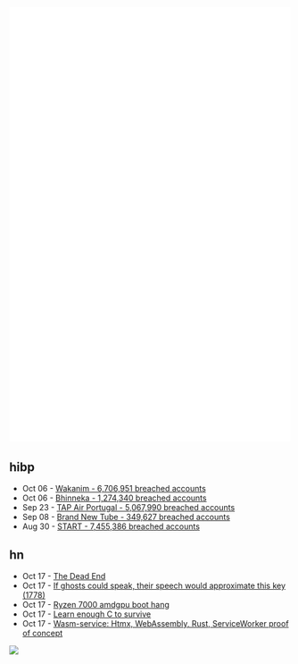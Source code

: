 ![Metrics](https://raw.githubusercontent.com/phixion/phixion/master/metrics.svg)

## hibp

<!--
for https://github.com/phixion/phixion/blob/main/.github/workflows/feeds.yml
-->
<!--START_SECTION:haveibeenpwnd-->
- Oct 06 - [Wakanim - 6,706,951 breached accounts](https://haveibeenpwned.com/PwnedWebsites#Wakanim)
- Oct 06 - [Bhinneka - 1,274,340 breached accounts](https://haveibeenpwned.com/PwnedWebsites#Bhinneka)
- Sep 23 - [TAP Air Portugal - 5,067,990 breached accounts](https://haveibeenpwned.com/PwnedWebsites#TAPAirPortugal)
- Sep 08 - [Brand New Tube - 349,627 breached accounts](https://haveibeenpwned.com/PwnedWebsites#BrandNewTube)
- Aug 30 - [START - 7,455,386 breached accounts](https://haveibeenpwned.com/PwnedWebsites#Start)
<!--END_SECTION:haveibeenpwnd-->

## hn

<!--
for https://github.com/phixion/phixion/blob/main/.github/workflows/feeds.yml
-->
<!--START_SECTION:hn-->
- Oct 17 - [The Dead End](https://redmonk.com/sogrady/2022/09/23/dead-end/)
- Oct 17 - [If ghosts could speak, their speech would approximate this key (1778)](https://www.listsofnote.com/p/if-ghosts-could-speak-their-speech)
- Oct 17 - [Ryzen 7000 amdgpu boot hang](http://aigarius.com/blog/2022/10/16/ryzen-7000-amdgpu/)
- Oct 17 - [Learn enough C to survive](https://codeofhonor.substack.com/p/learn-enough-c-to-survive)
- Oct 17 - [Wasm-service: Htmx, WebAssembly, Rust, ServiceWorker proof of concept](https://github.com/richardanaya/wasm-service)
<!--END_SECTION:hn-->

<!--
for https://yhype.me
-->
![](https://hit.yhype.me/github/profile?user_id=13013670)
